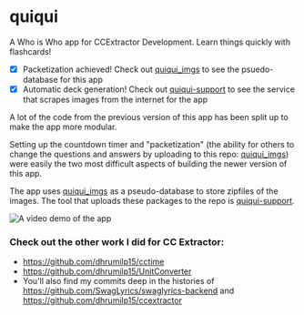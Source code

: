 # quiqui

A Who is Who app for CCExtractor Development. Learn things quickly with flashcards!

- [x] Packetization achieved! Check out [quiqui_imgs](https://www.github.com/dhrumilp15/quiqui_imgs) to see the psuedo-database for this app
- [x] Automatic deck generation! Check out [quiqui-support](https://www.github.com/dhrumilp15/quiqui-support) to see the service that scrapes images from the internet for the app

A lot of the code from the previous version of this app has been split up to make the app more modular.

Setting up the countdown timer and "packetization" (the ability for others to change the questions and answers by uploading to this repo: [quiqui_imgs](https://www.github.com/dhrumilp15/quiqui_imgs)) were easily the two most difficult aspects of building the newer version of this app.

The app uses [quiqui_imgs](https://www.github.com/dhrumilp15/quiqui_imgs) as a pseudo-database to store zipfiles of the images. The tool that uploads these packages to the repo is [quiqui-support](https://www.github.com/dhrumilp15/quiqui-support).

![A video demo of the app](quiqui-demo.gif)

### Check out the other work I did for CC Extractor:

- https://github.com/dhrumilp15/cctime
- https://github.com/dhrumilp15/UnitConverter
- You'll also find my commits deep in the histories of https://github.com/SwagLyrics/swaglyrics-backend and https://github.com/dhrumilp15/ccextractor
